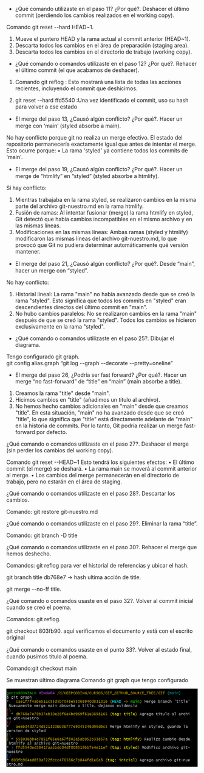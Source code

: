 - ¿Qué comando utilizaste en el paso 11? ¿Por qué?.
Deshacer el último commit (perdiendo los cambios realizados en el working copy).

Comando    git reset --hard HEAD~1.

1.	Mueve el puntero HEAD y la rama actual al commit anterior (HEAD~1).
2.	Descarta todos los cambios en el área de preparación (staging area).
3.	Descarta todos los cambios en el directorio de trabajo (working copy).

- ¿Qué comando o comandos utilizaste en el paso 12? ¿Por qué?.
Rehacer el último commit (el que acabamos de deshacer).

1.	Comando git reflog :  Esto mostrará una lista de todas las acciones recientes, incluyendo el commit que deshicimos.
	
2.	git reset --hard ffd5540 :Una vez identificado el commit, uso su hash para volver a ese estado

- El merge del paso 13, ¿Causó algún conﬂicto? ¿Por qué?.
Hacer un merge con ‘main’ (styled absorbe a main).

No hay conflicto porque git no realiza un merge efectivo. El estado del repositorio permanecería exactamente igual que antes de intentar el merge.
Esto ocurre porque:
•	La rama 'styled' ya contiene todos los commits de 'main'.

- El merge del paso 19, ¿Causó algún conﬂicto? ¿Por qué?.
Hacer un merge de “htmlify” en “styled” (styled absorbe a htmlify).

Si hay conflicto: 
1. Mientras trabajaba en la rama styled, se realizaron cambios en la misma parte del archivo git-nuestro.md en la rama htmlify.
2. Fusión de ramas: Al intentar fusionar (merge) la rama htmlify en styled, Git detectó que había cambios incompatibles en el mismo archivo y en las mismas líneas.
3. Modificaciones en las mismas líneas: Ambas ramas (styled y htmlify) modificaron las mismas líneas del archivo git-nuestro.md, lo que provocó que Git no pudiera determinar automáticamente qué versión mantener.

- El merge del paso 21, ¿Causó algún conﬂicto? ¿Por qué?.
Desde “main”, hacer un merge con “styled”.

No hay conflicto:
1.	Historial lineal: La rama "main" no había avanzado desde que se creó la rama "styled". Esto significa que todos los commits en "styled" eran descendientes directos del último commit en "main".
2.	No hubo cambios paralelos: No se realizaron cambios en la rama "main" después de que se creó la rama "styled". Todos los cambios se hicieron exclusivamente en la rama "styled".

- ¿Qué comando o comandos utilizaste en el paso 25?.
 Dibujar el diagrama.

Tengo configurado  git graph.  
git config alias.graph  “git log --graph --decorate --pretty=oneline”

- El merge del paso 26, ¿Podría ser fast forward? ¿Por qué?.
Hacer un merge “no fast-forward” de “title” en “main” (main absorbe a title).

1.	Creamos la rama "title" desde "main".
2.	Hicimos cambios en "title" (añadimos un título al archivo).
3.	No hemos hecho cambios adicionales en "main" desde que creamos "title".
En esta situación, "main" no ha avanzado desde que se creó "title", lo que significa que "title" está directamente adelante de "main" en la historia de commits. Por lo tanto, Git podría realizar un merge fast-forward por defecto.

¿Qué comando o comandos utilizaste en el paso 27?.
Deshacer el merge (sin perder los cambios del working copy).

Comando git reset --HEAD~1
Esto tendrá los siguientes efectos:
•	El último commit (el merge) se deshará.
•	La rama main se moverá al commit anterior al merge.
•	Los cambios del merge permanecerán en el directorio de trabajo, pero no estarán en el área de staging.

¿Qué comando o comandos utilizaste en el paso 28?.
Descartar los cambios.

Comando: git restore git-nuestro.md

¿Qué comando o comandos utilizaste en el paso 29?.
 Eliminar la rama “title”.
 
 Comando: git branch -D title

¿Qué comando o comandos utilizaste en el paso 30?.
Rehacer el merge que hemos deshecho.

Comandos:
git reflog para ver el historial de referencias y ubicar el hash.

git branch title db768e7 -> hash ultima acción de title.

git merge --no-ff title.

¿Qué comando o comandos usaste en el paso 32?.
Volver al commit inicial cuando se creó el poema.

Comandos:
git reflog.

git checkout 803fb90. 
aquí verificamos el documento y está con el escrito original

¿Qué comando o comandos usaste en el punto 33?.
Volver al estado ﬁnal, cuando pusimos título al poema.

Comando:git checkout main


Se muestran último diagrama
Comando    git graph  que tengo configurado

![Imagen de Ejemplo](Imagen1.png)
